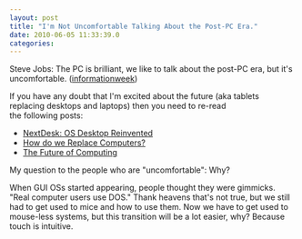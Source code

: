 ```yaml
---
layout: post
title: "I'm Not Uncomfortable Talking About the Post-PC Era."
date: 2010-06-05 11:33:39.0
categories: 
---
```

Steve Jobs: The PC is brilliant, we like to talk about the post-PC era, but it's uncomfortable. (<a href="http://www.informationweek.com/news/software/enterpriseapps/showArticle.jhtml?articleID=225300193&amp;cid=RSSfeed_IWK_News">informationweek</a>)

If you have any doubt that I'm excited about the future (aka tablets replacing desktops and laptops) then you need to re-read the following posts:
<ul>
	<li><a href="http://www.tuesdaydeveloper.com/2010/05/nextdesk-os-desktop-reinvented/">NextDesk: OS Desktop Reinvented</a></li>
	<li><a href="http://www.tuesdaydeveloper.com/2010/05/replace-computers/">How do we Replace Computers?</a></li>
	<li><a href="http://www.tuesdaydeveloper.com/2010/04/the-future-of-computing/">The Future of Computing</a></li>
</ul>
My question to the people who are "uncomfortable": Why?

When GUI OSs started appearing, people thought they were gimmicks. "Real computer users use DOS." Thank heavens that's not true, but we still had to get used to mice and how to use them. Now we have to get used to mouse-less systems, but this transition will be a lot easier, why? Because touch is intuitive.